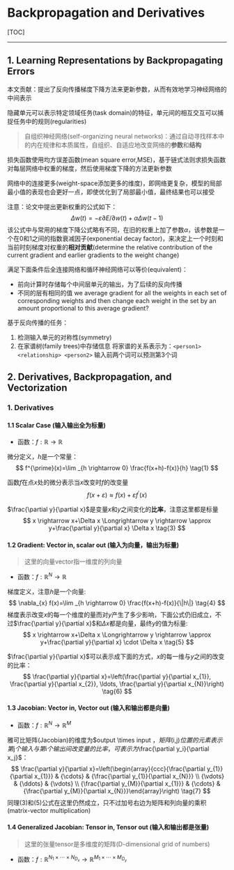 <head>
    <script src="https://cdn.mathjax.org/mathjax/latest/MathJax.js?config=TeX-AMS-MML_HTMLorMML" type="text/javascript"></script>
    <script type="text/x-mathjax-config">
        MathJax.Hub.Config({
            tex2jax: {
            skipTags: ['script', 'noscript', 'style', 'textarea', 'pre'],
            inlineMath: [['$','$']]
            }
        });
    </script>
</head>

# Backpropagation and Derivatives

[TOC]

---

## 1. Learning Representations by Backpropagating Errors

本文贡献：提出了反向传播梯度下降方法来更新参数，从而有效地学习神经网络的中间表示

隐藏单元可以表示特定领域任务(task domain)的特征，单元间的相互交互可以捕捉任务中的规则(regularities)

>自组织神经网络(self-organizing neural networks)：通过自动寻找样本中的内在规律和本质属性，自组织、自适应地改变网络的**参数**和**结构**

损失函数使用均方误差函数(mean square error,MSE)，基于链式法则求损失函数对每层网络中权重的梯度，然后使用梯度下降的方法更新参数

网络中的连接更多(weight-space添加更多的维度)，即网络更复杂，模型的局部最小值的表现也会更好一点，即使优化到了局部最小值，最终结果也可以接受

注意：论文中提出更新权重的公式如下：
$$
\Delta w(t)=-\varepsilon \partial E / \partial w(t)+\alpha \Delta w(t-1) \tag{1}
$$
该公式中与常用的梯度下降公式略有不同，在旧的权重上加了参数$\alpha$，该参数是一个在0和1之间的指数衰减因子(exponential decay factor)，来决定上一个时刻和当前时刻梯度对权重的**相对贡献**(determine the relative contribution of the current gradient and earlier gradients to the weight change)

满足下面条件后全连接网络和循环神经网络可以等价(equivalent)：

- 前向计算时存储每个中间层单元的输出，为了后续的反向传播
- 不同的层有相同的值
  we average gradient for all the weights in each set of corresponding weights and then change each weight in the set by an amount proportional to this average gradient?

基于反向传播的任务：

1. 检测输入单元的对称性(symmetry)
2. 在家谱树(family trees)中存储信息
   将家谱的关系表示为：`<person1> <relationship> <person2>`
   输入前两个词可以预测第3个词

## 2. Derivatives, Backpropagation, and Vectorization

### 1. Derivatives

#### 1.1 Scalar Case (输入输出全为标量)

- 函数：$f : \mathbb{R} \rightarrow \mathbb{R}$

微分定义，$h$是一个常量：
$$
f^{\prime}(x)=\lim _{h \rightarrow 0} \frac{f(x+h)-f(x)}{h} \tag{1}
$$

函数$f$在点$x$处的微分表示当$x$改变时$f$的改变量
$$
f(x+\varepsilon) \approx f(x)+\varepsilon f^{\prime}(x) \tag{2}
$$

$\frac{\partial y}{\partial x}$是变量$x$和$y$之间变化的**比率**，注意这里都是标量
$$
x \rightarrow x+\Delta x \Longrightarrow y \rightarrow \approx y+\frac{\partial y}{\partial x} \Delta x \tag{3}
$$

#### 1.2 Gradient: Vector in, scalar out (输入为向量，输出为标量)

> 这里的向量vector指一维度的列向量

- 函数：$f : \mathbb{R}^{N} \rightarrow \mathbb{R}$

梯度定义，注意$h$是一个向量:
$$
\nabla_{x} f(x)=\lim _{h \rightarrow 0} \frac{f(x+h)-f(x)}{\|h\|} \tag{4}
$$
梯度表示改变$x$的每一个维度的量而对$y$产生了多少影响，下面公式仍旧成立，不过$\frac{\partial y}{\partial x}$和$\Delta x$都是向量，最终$y$的值为标量:
$$
x \rightarrow x+\Delta x \Longrightarrow y \rightarrow \approx y+\frac{\partial y}{\partial x} \cdot \Delta x \tag{5}
$$

$\frac{\partial y}{\partial x}$可以表示成下面的方式，$x$的每一维与$y$之间的改变的比率：
$$
\frac{\partial y}{\partial x}=\left(\frac{\partial y}{\partial x_{1}}, \frac{\partial y}{\partial x_{2}}, \ldots, \frac{\partial y}{\partial x_{N}}\right) \tag{6}
$$

#### 1.3 Jacobian: Vector in, Vector out (输入和输出都是向量)

- 函数：$f : \mathbb{R}^{N} \rightarrow \mathbb{R}^{M}$

雅可比矩阵(Jacobian)的维度为$output \times input $，矩阵$(i,j)$位置的元素表示第$j$个输入与第$i$个输出间改变量的比率，可表示为$\frac{\partial y_i}{\partial x_j}$：
$$
\frac{\partial y}{\partial x}=\left(\begin{array}{ccc}{\frac{\partial y_{1}}{\partial x_{1}}} & {\cdots} & {\frac{\partial y_{1}}{\partial x_{N}}} \\ {\vdots} & {\ddots} & {\vdots} \\ {\frac{\partial y_{M}}{\partial x_{1}}} & {\cdots} & {\frac{\partial y_{M}}{\partial x_{N}}}\end{array}\right) \tag{7}
$$
同理(3)和(5)公式在这里仍然成立，只不过加号右边为矩阵和列向量的乘积(matrix-vector multiplication)

#### 1.4 Generalized Jacobian: Tensor in, Tensor out (输入和输出都是张量)

> 这里的张量tensor是多维度的矩阵(D-dimensional grid of numbers)

- 函数：$f : \mathbb{R}^{N_{1} \times \cdots \times N_{D_{x}}} \rightarrow \mathbb{R}^{M_{1} \times \cdots \times M_{D_{y}}}$

